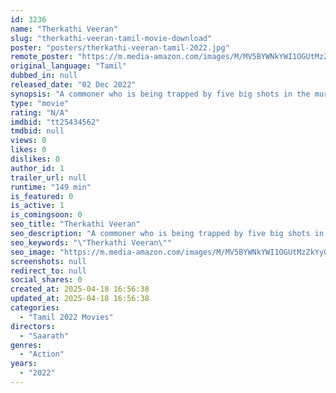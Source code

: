 ```yaml
---
id: 3236
name: "Therkathi Veeran"
slug: "therkathi-veeran-tamil-movie-download"
poster: "posters/therkathi-veeran-tamil-2022.jpg"
remote_poster: "https://m.media-amazon.com/images/M/MV5BYWNkYWI1OGUtMzZkYy00ODYyLTliYmQtYTE3ZDUwNDc0NjA0XkEyXkFqcGdeQXVyMTYwNjg4NzI3._V1_SX300.jpg"
original_language: "Tamil"
dubbed_in: null
released_date: "02 Dec 2022"
synopsis: "A commoner who is being trapped by five big shots in the murder case of his beloved friend."
type: "movie"
rating: "N/A"
imdbid: "tt25434562"
tmdbid: null
views: 0
likes: 0
dislikes: 0
author_id: 1
trailer_url: null
runtime: "149 min"
is_featured: 0
is_active: 1
is_comingsoon: 0
seo_title: "Therkathi Veeran"
seo_description: "A commoner who is being trapped by five big shots in the murder case of his beloved friend."
seo_keywords: "\"Therkathi Veeran\""
seo_image: "https://m.media-amazon.com/images/M/MV5BYWNkYWI1OGUtMzZkYy00ODYyLTliYmQtYTE3ZDUwNDc0NjA0XkEyXkFqcGdeQXVyMTYwNjg4NzI3._V1_SX300.jpg"
screenshots: null
redirect_to: null
social_shares: 0
created_at: 2025-04-18 16:56:38
updated_at: 2025-04-18 16:56:38
categories:
  - "Tamil 2022 Movies"
directors:
  - "Saarath"
genres:
  - "Action"
years:
  - "2022"
---
```

